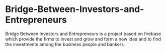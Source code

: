 # Bridge-Between-Investors-and-Entrepreneurs
Bridge Between Investors and Entrepreneurs is a project based on firebase which provide the firms to invest and grow and form a new idea and to find the investments among the business people and bankers.
